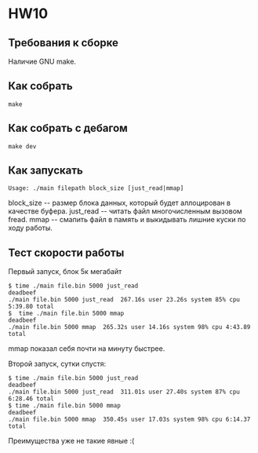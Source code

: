 # HW10
## Требования к сборке
Наличие GNU make.
## Как собрать
```
make
```
## Как собрать с дебагом
```
make dev
```
## Как запускать
```
Usage: ./main filepath block_size [just_read|mmap]
```
block_size -- размер блока данных, который будет аллоцирован в качестве буфера.
just_read -- читать файл многочисленным вызовом fread.
mmap -- смапить файл в память и выкидывать лишние куски по ходу работы.
## Тест скорости работы
Первый запуск, блок 5к мегабайт
```
$ time ./main file.bin 5000 just_read
deadbeef
./main file.bin 5000 just_read  267.16s user 23.26s system 85% cpu 5:39.80 total
$  time ./main file.bin 5000 mmap
deadbeef
./main file.bin 5000 mmap  265.32s user 14.16s system 98% cpu 4:43.89 total
```
mmap показал себя почти на минуту быстрее.

Второй запуск, сутки спустя:

```
$ time ./main file.bin 5000 just_read
deadbeef
./main file.bin 5000 just_read  311.01s user 27.40s system 87% cpu 6:28.46 total
$ time ./main file.bin 5000 mmap
deadbeef
./main file.bin 5000 mmap  350.45s user 17.03s system 98% cpu 6:14.37 total
```
Преимущества уже не такие явные :(


